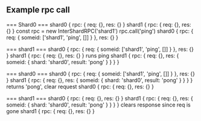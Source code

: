 ## Example rpc call

=== Shard0 ===
shard0 { rpc: { req: {}, res: {} }
shard1 { rpc: { req: {}, res: {} }
const rpc = new InterShardRPC('shard1')
rpc.call('ping')
shard0 { rpc: { req: { someid: ['shard1', 'ping', []] } }, res: {} }

=== shard1 ===
shard0 { rpc: { req: { someid: ['shard1', 'ping', []] } }, res: {} }
shard1 { rpc: { req: {}, res: {} }
runs ping
shard1 { rpc: { req: {}, res: { someid: { shard: 'shard0', result: 'pong' } } } }

=== shard0 ===
shard0 { rpc: { req: { someid: ['shard1', 'ping', []] } }, res: {} }
shard1 { rpc: { req: {}, res: { someid: { shard: 'shard0', result: 'pong' } } } }
returns 'pong', clear request
shard0 { rpc: { req: {}, res: {} }

=== shard1 ===
shard0 { rpc: { req: {}, res: {} }
shard1 { rpc: { req: {}, res: { someid: { shard: 'shard0', result: 'pong' } } } }
clears response since req is gone
shard1 { rpc: { req: {}, res: {} }
